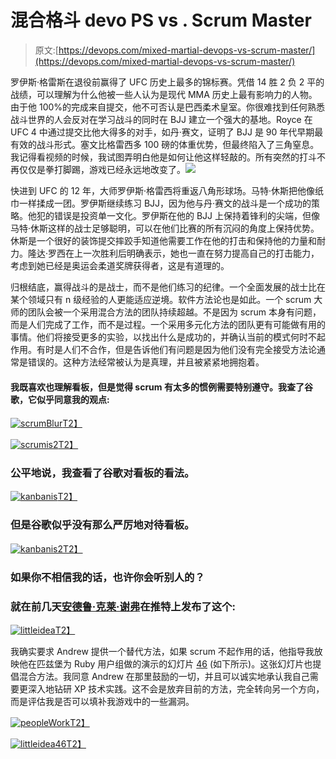 # 混合格斗 devo PS vs . Scrum Master

> 原文:[https://devops.com/mixed-martial-devops-vs-scrum-master/](https://devops.com/mixed-martial-devops-vs-scrum-master/)

罗伊斯·格雷斯在退役前赢得了 UFC 历史上最多的锦标赛。凭借 14 胜 2 负 2 平的战绩，可以理解为什么他被一些人认为是现代 MMA 历史上最有影响力的人物。由于他 100%的完成来自提交，他不可否认是巴西柔术皇室。你很难找到任何熟悉战斗世界的人会反对在学习战斗的同时在 BJJ 建立一个强大的基地。Royce 在 UFC 4 中通过提交比他大得多的对手，如丹·赛文，证明了 BJJ 是 90 年代早期最有效的战斗形式。塞文比格雷西多 100 磅的体重优势，但最终陷入了三角窒息。我记得看视频的时候，我试图弄明白他是如何让他这样轻敲的。所有突然的打斗不再仅仅是拳打脚踢，游戏已经永远地改变了。![](../Images/40fa5094dc39975586e3ad2a8e7ae706.png)

快进到 UFC 的 12 年，大师罗伊斯·格雷西将重返八角形球场。马特·休斯把他像纸巾一样揉成一团。罗伊斯继续练习 BJJ，因为他与丹·赛文的战斗是一个成功的策略。他犯的错误是投资单一文化。罗伊斯在他的 BJJ 上保持着锋利的尖端，但像马特·休斯这样的战士足够聪明，可以在他们比赛的所有沉闷的角度上保持优势。休斯是一个很好的装饰提交摔跤手知道他需要工作在他的打击和保持他的力量和耐力。隆达·罗西在上一次胜利后明确表示，她也一直在努力提高自己的打击能力，考虑到她已经是奥运会柔道奖牌获得者，这是有道理的。

归根结底，赢得战斗的是战士，而不是他们练习的纪律。一个全面发展的战士比在某个领域只有 n 级经验的人更能适应逆境。软件方法论也是如此。一个 scrum 大师的团队会被一个采用混合方法的团队持续超越。不是因为 scrum 本身有问题，而是人们完成了工作，而不是过程。一个采用多元化方法的团队更有可能做有用的事情。他们将接受更多的实验，以找出什么是成功的，并确认当前的模式何时不起作用。有时是人们不合作，但是告诉他们有问题是因为他们没有完全接受方法论通常是错误的。这种方法经常被认为是真理，并且被紧紧地拥抱着。

#### 我既喜欢也理解看板，但是觉得 scrum 有太多的惯例需要特别遵守。我查了谷歌，它似乎同意我的观点:

[![scrumBlur](../Images/bf9349f5dcc346bee541888897cdbb76.png)T2】](https://devops.com/wp-content/uploads/2014/07/scrumBlur.png)

[![scrumis2](../Images/b38f565ae130d06121f92eda9e1c85e7.png)T2】](https://devops.com/wp-content/uploads/2014/07/scrumis2.png)

### 公平地说，我查看了谷歌对看板的看法。

[![kanbanis](../Images/1376bcd888b7239f25cb4d5d4eced893.png)T2】](https://devops.com/wp-content/uploads/2014/07/kanbanis.png)

### 但是谷歌似乎没有那么严厉地对待看板。

[![kanbanis2](../Images/ca572dfbd79c5d42b0c21a307857386b.png)T2】](https://devops.com/wp-content/uploads/2014/07/kanbanis2.png)

### 如果你不相信我的话，也许你会听别人的？

### 就在前几天[安德鲁·克莱·谢弗](https://twitter.com/littleidea)在推特上发布了这个:

[![littleidea](../Images/9d00acce449b6bc23762a869458fe741.png)T2】](https://devops.com/wp-content/uploads/2014/07/littleidea.png)

我确实要求 Andrew 提供一个替代方法，如果 scrum 不起作用的话，他指导我放映他在匹兹堡为 Ruby 用户组做的演示的幻灯片 [46](http://www.slideshare.net/littleidea/software-process-the-good-parts/46) (如下所示)。这张幻灯片也提倡混合方法。我同意 Andrew 在那里鼓励的一切，并且可以诚实地承认我自己需要更深入地钻研 XP 技术实践。这不会是放弃目前的方法，完全转向另一个方向，而是评估我是否可以填补我游戏中的一些漏洞。

[![peopleWork](../Images/e55219ea429f31340e38eabe6af575db.png)T2】](https://devops.com/wp-content/uploads/2014/07/littleidea46.png)

[![littleidea46](../Images/531bb325f65cabd39e996a536d79bcd4.png)T2】](https://devops.com/wp-content/uploads/2014/07/littleidea46.png)